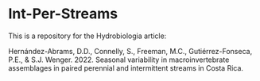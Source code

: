 # Int-Per-Streams

This is a repository for the Hydrobiologia article:  

Hernández-Abrams, D.D., Connelly, S., Freeman, M.C., Gutiérrez-Fonseca, P.E., & S.J. Wenger. 2022. Seasonal variability in macroinvertebrate assemblages in paired perennial and intermittent streams in Costa Rica. 
